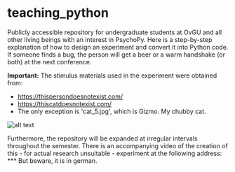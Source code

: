 # teaching_python

Publicly accessible repository for undergraduate students at OvGU and all other living beings with an interest in PsychoPy. Here is a step-by-step explanation of how to design an experiment and convert it into Python code. If someone finds a bug, the person will get a beer or a warm handshake (or both) at the next conference.   

**Important:** The stimulus materials used in the experiment were obtained from: 
- https://thispersondoesnotexist.com/ 
- https://thiscatdoesnotexist.com/
- The only exception is 'cat_5.jpg', which is Gizmo. My chubby cat.

![alt text](https://raw.githubusercontent.com/nimarek/teaching_python_experiment/main/design_overview.png)

Furthermore, the repository will be expanded at irregular intervals throughout the semester. There is an accompanying video of the creation of this - for actual research unsuitable - experiment at the following address: *** But beware, it is in german.
